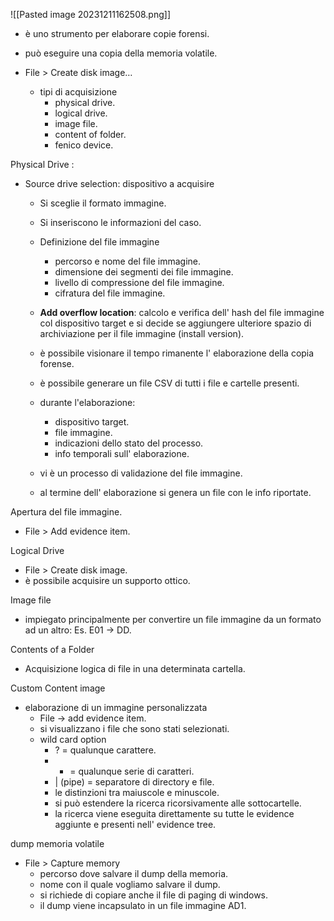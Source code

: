 
![[Pasted image 20231211162508.png]]
- è uno strumento per elaborare copie forensi. 
- può eseguire una copia della memoria volatile.

- File > Create disk image…
	- tipi di acquisizione 
		- physical drive. 
		- logical drive.
		- image file. 
		- content of folder. 
		- fenico device. 

Physical Drive :
- Source drive selection: dispositivo a acquisire
	- Si sceglie il formato immagine. 
	- Si inseriscono le informazioni del caso. 
	- Definizione del file immagine
		- percorso e nome del file immagine. 
		- dimensione dei segmenti dei file immagine. 
		- livello di compressione del file immagine. 
		- cifratura del file immagine. 
	- **Add overflow location**: calcolo e verifica dell' hash del file immagine col dispositivo target e si decide se aggiungere ulteriore spazio di archiviazione per il file immagine (install version). 
	- è possibile visionare il tempo rimanente l' elaborazione della copia forense. 
	- è possibile generare un file CSV di tutti i file e cartelle presenti.
	
	- durante l'elaborazione:
		- dispositivo target. 
		- file immagine. 
		- indicazioni dello stato del processo. 
		- info temporali sull' elaborazione.
	- vi è un processo di validazione del file immagine. 

	- al termine dell' elaborazione si genera un file con le info riportate.

Apertura del file immagine.
- File > Add evidence item.

Logical Drive 
- File > Create disk image.
- è possibile acquisire un supporto ottico. 

Image file
- impiegato principalmente per convertire un file immagine da un formato ad un altro:  Es. 
   E01 -> DD.

Contents of a Folder 
- Acquisizione logica di file in una determinata cartella. 

Custom Content image 
- elaborazione di un immagine personalizzata
	- File -> add evidence item.
	- si visualizzano i file che sono stati selezionati. 
	- wild card option 
		- ? = qualunque carattere.
		- * = qualunque serie di caratteri. 
		- | (pipe) = separatore di directory e file. 
		- le distinzioni tra maiuscole e minuscole. 
		- si può estendere la ricerca ricorsivamente alle sottocartelle. 
		- la ricerca viene eseguita direttamente su tutte le evidence aggiunte e presenti nell' evidence tree.

dump memoria volatile 
- File > Capture memory 
	- percorso dove salvare il dump della memoria. 
	- nome con il quale vogliamo salvare il dump. 
	- si richiede di copiare anche il file di paging di windows. 
	- il dump viene incapsulato in un file immagine AD1. 





